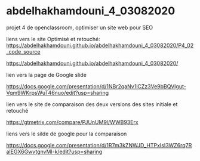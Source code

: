 # abdelhakhamdouni_4_03082020
projet 4 de openclassroom, optimiser un site web pour SEO

liens vers le site Optimisé et retouché:
https://abdelhakhamdouni.github.io/abdelhakhamdouni_4_03082020/P4_02_code_source

https://abdelhakhamdouni.github.io/abdelhakhamdouni_4_03082020/

lien vers la page de Google slide

https://docs.google.com/presentation/d/1NBr2qaNv1lCZz3Ve9bBQVIgut-Vqm9WKrpsWuT46nuo/edit?usp=sharing

lien vers le site de comparaison des deux versions des sites initiale et retouché

https://gtmetrix.com/compare/PJUnUM9l/WWB93Erx

liens vers le silde de google pour la comparaison

https://docs.google.com/presentation/d/1R7m3kZNWJD_HTPxIsI3WZ6rq7RaIEGX6GwvtgnvMl-k/edit?usp=sharing
